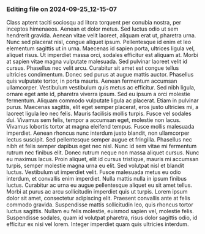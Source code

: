 

### Editing file on 2024-09-25_12-15-07

Class aptent taciti sociosqu ad litora torquent per conubia nostra, per inceptos himenaeos. Aenean et dolor metus. Sed luctus odio ut sem hendrerit gravida. Aenean vitae velit laoreet, aliquam erat ut, pharetra urna. Nunc sed placerat nisl, congue aliquet ipsum. Pellentesque id enim et leo elementum sagittis ut in urna. Maecenas id sapien porta, ultrices ligula vel, aliquet risus. Ut imperdiet massa orci, sodales efficitur est aliquam at.
Morbi at sapien vitae magna vulputate malesuada. Sed pulvinar laoreet velit id cursus. Phasellus nec velit arcu. Curabitur sit amet est congue tellus ultricies condimentum. Donec sed purus at augue mattis auctor. Phasellus quis vulputate tortor, in porta mauris. Aenean fermentum accumsan ullamcorper. Vestibulum vestibulum quis metus ac efficitur. Sed nibh ligula, ornare eget ante id, pharetra viverra ipsum. Sed eu ipsum a orci molestie fermentum. Aliquam commodo vulputate ligula ac placerat. Etiam in pulvinar purus. Maecenas sagittis, elit eget semper placerat, eros justo ultricies mi, a laoreet ligula leo nec felis. Mauris facilisis mollis turpis.
Fusce vel sodales dui. Vivamus sem felis, tempor a accumsan eget, molestie non lacus. Vivamus lobortis tortor at magna eleifend tempus. Fusce mollis malesuada imperdiet. Aenean rhoncus nunc interdum justo blandit, non ullamcorper lectus suscipit. Sed pellentesque semper augue et fringilla. Phasellus nec nibh et felis semper dapibus eget nec nisl. Nunc id sem vitae mi fermentum rutrum nec finibus elit.
Donec rutrum neque non massa aliquet cursus. Nunc eu maximus lacus. Proin aliquet, elit id cursus tristique, mauris mi accumsan turpis, semper molestie magna urna eu elit. Sed volutpat nisl et blandit luctus. Vestibulum ut imperdiet velit. Fusce malesuada metus eu odio interdum, et convallis enim imperdiet. Nulla mattis nulla in ipsum finibus luctus. Curabitur ac urna eu augue pellentesque aliquet eu sit amet tellus. Morbi at purus ac arcu sollicitudin imperdiet quis ut turpis. Lorem ipsum dolor sit amet, consectetur adipiscing elit. Praesent convallis ante at felis commodo gravida. Suspendisse mattis sollicitudin leo, quis rhoncus tortor luctus sagittis. Nullam eu felis molestie, euismod sapien vel, molestie felis. Suspendisse sodales, quam id volutpat pharetra, risus dolor sagittis odio, id efficitur ex nisi vel lorem. Integer imperdiet quam quis ultricies interdum.


